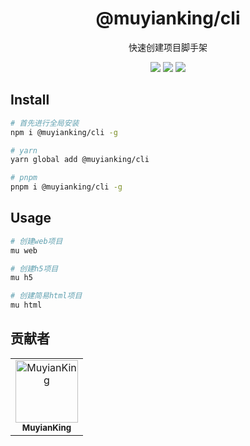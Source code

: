 <h1 align="center">@muyianking/cli</h1>

<p align="center">
快速创建项目脚手架
</p>

<p align="center">
  <a href="https://www.npmjs.com/package/@muyianking/cli" style="text-decoration: none;"><img  src="https://img.shields.io/npm/v/%40muyianking%2Fcli"/></a>
  <a href="https://nodejs.org/en/about/previous-releases" style="text-decoration: none;"><img  src="https://img.shields.io/npm/l/%40muyianking%2Fcli"/></a>
  <a href="https://github.com/vitejs/vite/actions/workflows/ci.yml" style="text-decoration: none;"><img  src="https://img.shields.io/npm/dm/%40muyianking%2Fcli"/></a>
</p>


## Install

```bash
# 首先进行全局安装
npm i @muyianking/cli -g

# yarn
yarn global add @muyianking/cli

# pnpm
pnpm i @muyianking/cli -g
```

## Usage

```bash
# 创建web项目
mu web

# 创建h5项目
mu h5

# 创建简易html项目
mu html
```

## 贡献者

<!-- readme: collaborators,contributors -start -->
<table>
	<tbody>
		<tr>
            <td align="center">
                <a href="https://github.com/MuyianKing">
                    <img src="https://avatars.githubusercontent.com/u/44827414?v=4" width="100;" alt="MuyianKing"/>
                    <br />
                    <sub><b>MuyianKing</b></sub>
                </a>
            </td>
		</tr>
	<tbody>
</table>
<!-- readme: collaborators,contributors -end -->
